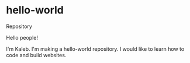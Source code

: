 # hello-world
Repository

Hello people!

I'm Kaleb. I'm making a hello-world repository.
I would like to learn how to code and build websites.
